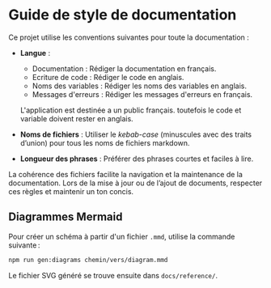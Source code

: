 # Guide de style de documentation

Ce projet utilise les conventions suivantes pour toute la documentation :

- **Langue** :

  - Documentation : Rédiger la documentation en français.
  - Ecriture de code : Rédiger le code en anglais.
  - Noms des variables : Rédiger les noms des variables en anglais.
  - Messages d'erreurs : Rédiger les messages d'erreurs en français.

  L'application est destinée a un public français. toutefois le code et variable doivent rester en anglais.

- **Noms de fichiers** : Utiliser le _kebab-case_ (minuscules avec des traits d’union) pour tous les noms de fichiers markdown.
- **Longueur des phrases** : Préférer des phrases courtes et faciles à lire.

La cohérence des fichiers facilite la navigation et la maintenance de la documentation. Lors de la mise à jour ou de l’ajout de documents, respecter ces règles et maintenir un ton concis.

## Diagrammes Mermaid

Pour créer un schéma à partir d'un fichier `.mmd`, utilise la commande suivante :

```bash
npm run gen:diagrams chemin/vers/diagram.mmd
```

Le fichier SVG généré se trouve ensuite dans `docs/reference/`.
